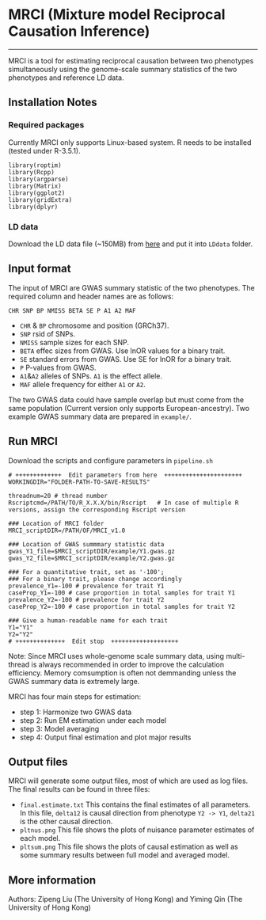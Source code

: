 # MRCI (Mixture model Reciprocal Causation Inference)
---
MRCI is a tool for estimating reciprocal causation between two phenotypes simultaneously using the genome-scale summary statistics of the two phenotypes and reference LD data.
## Installation Notes
### Required packages
Currently MRCI only supports Linux-based system. R needs to be installed (tested under R-3.5.1). 
```
library(roptim)
library(Rcpp)
library(argparse)
library(Matrix)
library(ggplot2)
library(gridExtra)
library(dplyr)
```
### LD data
Download the LD data file (~150MB) from [here](https://www.dropbox.com/s/hyi6huw14hg4r2w/LDwindow1MB_cutoff0.1.RData?dl=0) and put it into `LDdata` folder.
## Input format
The input of MRCI are GWAS summary statistic of the two phenotypes. The required column and header names are as follows:
```
CHR SNP BP NMISS BETA SE P A1 A2 MAF
```
- `CHR` & `BP`  chromosome and position (GRCh37).
- `SNP` rsid of SNPs.
- `NMISS`   sample sizes for each SNP.
- `BETA`    effec sizes from GWAS. Use lnOR values for a binary trait.
- `SE`  standard errors from GWAS. Use SE for lnOR for a binary trait. 
- `P`   P-values from GWAS.
- `A1`&`A2` alleles of SNPs. `A1` is the effect allele.
- `MAF` allele frequency for either `A1` or `A2`.

The two GWAS data could have sample overlap but must come from the same population (Current version only supports European-ancestry). 
Two example GWAS summary data are prepared in `example/`. 
## Run MRCI
Download the scripts and configure parameters in `pipeline.sh`
```
# +++++++++++++  Edit parameters from here  ++++++++++++++++++++++
WORKINGDIR="FOLDER-PATH-TO-SAVE-RESULTS"

threadnum=20 # thread number
Rscriptcmd=/PATH/TO/R_X.X.X/bin/Rscript   # In case of multiple R versions, assign the corresponding Rscript version

### Location of MRCI folder
MRCI_scriptDIR=/PATH/OF/MRCI_v1.0

### Location of GWAS summmary statistic data
gwas_Y1_file=$MRCI_scriptDIR/example/Y1.gwas.gz
gwas_Y2_file=$MRCI_scriptDIR/example/Y2.gwas.gz

### For a quantitative trait, set as '-100'; 
### For a binary trait, please change accordingly
prevalence_Y1=-100 # prevalence for trait Y1
caseProp_Y1=-100 # case proportion in total samples for trait Y1
prevalence_Y2=-100 # prevalence for trait Y2
caseProp_Y2=-100 # case proportion in total samples for trait Y2

### Give a human-readable name for each trait
Y1="Y1"
Y2="Y2"
# ++++++++++++++  Edit stop  +++++++++++++++++++
```
Note: Since MRCI uses whole-genome scale summary data, using multi-thread is always recommended in order to improve the calculation efficiency. Memory comsumption is often not demmanding unless the GWAS summary data is extremely large.

MRCI has four main steps for estimation:
- step 1: Harmonize two GWAS data
- step 2: Run EM estimation under each model
- step 3: Model averaging
- step 4: Output final estimation and plot major results

## Output files
MRCI will generate some output files, most of which are used as log files. 
The final results can be found in three files:
- `final.estimate.txt`  This contains the final estimates of all parameters. In this file, `delta12` is causal direction from phenotype `Y2 -> Y1`, `delta21` is the other causal direction.
- `pltnus.png`  This file shows the plots of nuisance parameter estimates of each model.
- `pltsum.png`  This file shows the plots of causal estimation as well as some summary results between full model and averaged model.
## More information
Authors: Zipeng Liu (The University of Hong Kong) and Yiming Qin (The University of Hong Kong)



